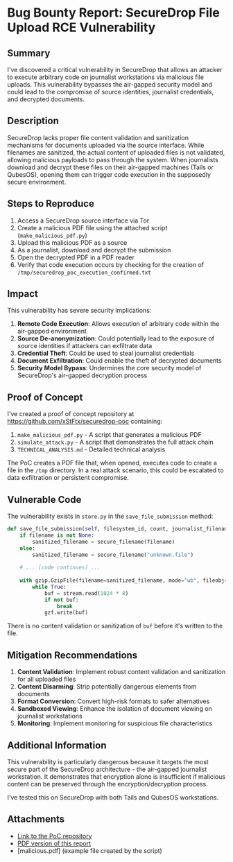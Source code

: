 # Bug Bounty Report: SecureDrop File Upload RCE Vulnerability

## Summary

I've discovered a critical vulnerability in SecureDrop that allows an attacker to execute arbitrary code on journalist workstations via malicious file uploads. This vulnerability bypasses the air-gapped security model and could lead to the compromise of source identities, journalist credentials, and decrypted documents.

## Description

SecureDrop lacks proper file content validation and sanitization mechanisms for documents uploaded via the source interface. While filenames are sanitized, the actual content of uploaded files is not validated, allowing malicious payloads to pass through the system. When journalists download and decrypt these files on their air-gapped machines (Tails or QubesOS), opening them can trigger code execution in the supposedly secure environment.

## Steps to Reproduce

1. Access a SecureDrop source interface via Tor
2. Create a malicious PDF file using the attached script (`make_malicious_pdf.py`)
3. Upload this malicious PDF as a source
4. As a journalist, download and decrypt the submission
5. Open the decrypted PDF in a PDF reader
6. Verify that code execution occurs by checking for the creation of `/tmp/securedrop_poc_execution_confirmed.txt`

## Impact

This vulnerability has severe security implications:

1. **Remote Code Execution**: Allows execution of arbitrary code within the air-gapped environment
2. **Source De-anonymization**: Could potentially lead to the exposure of source identities if attackers can exfiltrate data
3. **Credential Theft**: Could be used to steal journalist credentials
4. **Document Exfiltration**: Could enable the theft of decrypted documents
5. **Security Model Bypass**: Undermines the core security model of SecureDrop's air-gapped decryption process

## Proof of Concept

I've created a proof of concept repository at https://github.com/xStFtx/securedrop-poc containing:

1. `make_malicious_pdf.py` - A script that generates a malicious PDF
2. `simulate_attack.py` - A script that demonstrates the full attack chain
3. `TECHNICAL_ANALYSIS.md` - Detailed technical analysis

The PoC creates a PDF file that, when opened, executes code to create a file in the `/tmp` directory. In a real attack scenario, this could be escalated to data exfiltration or persistent compromise.

## Vulnerable Code

The vulnerability exists in `store.py` in the `save_file_submission` method:

```python
def save_file_submission(self, filesystem_id, count, journalist_filename, filename, stream):
    if filename is not None:
        sanitized_filename = secure_filename(filename)
    else:
        sanitized_filename = secure_filename("unknown.file")
        
    # ... [code continues] ...
    
    with gzip.GzipFile(filename=sanitized_filename, mode="wb", fileobj=stf, mtime=0) as gzf:
        while True:
            buf = stream.read(1024 * 8)
            if not buf:
                break
            gzf.write(buf)
```

There is no content validation or sanitization of `buf` before it's written to the file.

## Mitigation Recommendations

1. **Content Validation**: Implement robust content validation and sanitization for all uploaded files
2. **Content Disarming**: Strip potentially dangerous elements from documents
3. **Format Conversion**: Convert high-risk formats to safer alternatives
4. **Sandboxed Viewing**: Enhance the isolation of document viewing on journalist workstations
5. **Monitoring**: Implement monitoring for suspicious file characteristics

## Additional Information

This vulnerability is particularly dangerous because it targets the most secure part of the SecureDrop architecture - the air-gapped journalist workstation. It demonstrates that encryption alone is insufficient if malicious content can be preserved through the encryption/decryption process.

I've tested this on SecureDrop with both Tails and QubesOS workstations.

## Attachments

- [Link to the PoC repository](https://github.com/xStFtx/securedrop-poc)
- [PDF version of this report](docs/report.pdf)
- [malicious.pdf] (example file created by the script)